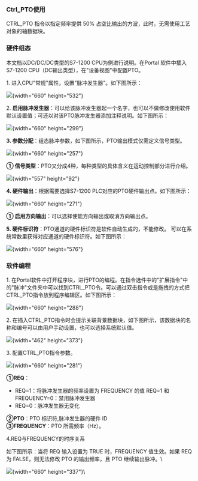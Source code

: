 ### Ctrl_PTO使用

CTRL_PTO 指令以指定频率提供 50%
占空比输出的方波，此时，无需使用工艺对象的轴数据块。

### 硬件组态

本文档以DC/DC/DC类型的S7-1200 CPU为例进行说明。在Portal
软件中插入S7-1200 CPU（DC输出类型），在"设备视图"中配置PTO。

1\. 进入CPU"常规"属性，设置"脉冲发生器"。如下图所示：

![](images/09-01.jpg){width="660" height="532"}

2\.
**启用脉冲发生器**：可以给该脉冲发生器起一个名字，也可以不做修改使用软件默认设置值；可还以对该PTO脉冲发生器添加注释说明。如下图所示：

![](images/09-02.jpg){width="660" height="299"}

**3. 参数分配**：组态脉冲参数，如下图所示，PTO输出模式仅需定义信号类型。

![](images/09-03.jpg){width="660" height="257"}

**① 信号类型**：PTO又分成4种，每种类型的具体含义在运动控制部分进行介绍。

![](images/09-04.jpg){width="557" height="92"}

**4. 硬件输出**：根据需要选择S7-1200
PLC对应的PTO硬件输出点。如下图所示：

![](images/09-05.jpg){width="660" height="271"}

**① 启用方向输出**：可以选择使能方向输出或取消方向输出点。

**5. 硬件标识符**：PTO通道的硬件标识符是软件自动生成的，不能修改。
可以在系统常数里获得对应通道的硬件标识符。如下图所示：

![](images/09-06.jpg){width="660" height="576"}

### 软件编程

1\.
在Portal软件中打开程序块，进行PTO的编程。在指令选件中的"扩展指令"中的"脉冲"文件夹中可以找到CTRL_PTO令。可以通过双击指令或是拖拽的方式把CTRL_PTO指令放到程序编辑区。如下图所示：

![](images/09-07.jpg){width="660" height="288"}

2\.
在插入CTRL_PTO指令时会提示关联背景数据块，如下图所示，该数据块的名称和编号可以由用户手动设置，也可以选择系统默认值。

![](images/09-08.jpg){width="462" height="373"}

3\. 配置CTRL_PTO指令参数。

![](images/09-09.jpg){width="660" height="281"}

**①REQ**：

-   REQ=1：将脉冲发生器的频率设置为 FREQUENCY 的值
    REQ=1 和 FREQUENCY=0：禁用脉冲发生器
-   REQ=0：脉冲发生器无变化

**②PTO**：PTO 标识符,脉冲发生器的硬件 ID\
**③FREQUENCY**：PTO 所需频率（Hz）。

4.REQ与FREQUENCY的时序关系

如下图所示：当将 REQ 输入设置为 TRUE 时，FREQUENCY 值生效。如果 REQ 为
FALSE，则无法修改 PTO 的输出频率，且 PTO 继续输出脉冲。\

![](images/09-10.jpg){width="660" height="337"}\
